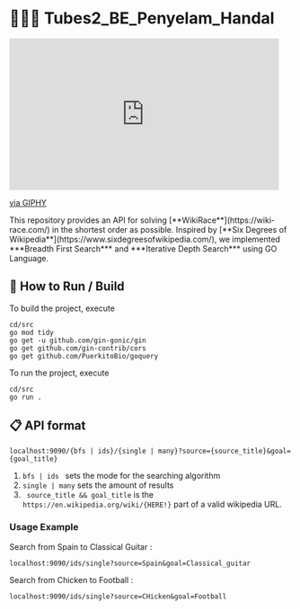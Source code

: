 # 🏊🏻‍♀️ Tubes2_BE_Penyelam_Handal
<iframe src="https://giphy.com/embed/l41lFw057lAJQMwg0" width="480" height="270" frameBorder="0" class="giphy-embed" allowFullScreen></iframe><p><a href="https://giphy.com/gifs/rickandmorty-rick-and-morty-210-l41lFw057lAJQMwg0">via GIPHY</a></p>
This repository provides an API for solving [**WikiRace**](https://wiki-race.com/) in the shortest order as possible. Inspired by [**Six Degrees of Wikipedia**](https://www.sixdegreesofwikipedia.com/), we implemented ***Breadth First Search*** and ***Iterative Depth Search*** using GO Language.

## 🔨 How to Run / Build
To build the project, execute
```
cd/src
go mod tidy
go get -u github.com/gin-gonic/gin
go get github.com/gin-contrib/cors
go get github.com/PuerkitoBio/goquery
```

To run the project, execute
```
cd/src
go run .
```

## 📋 API format
```
localhost:9090/{bfs | ids}/{single | many}?source={source_title}&goal={goal_title}
```
1. ```bfs | ids ``` sets the mode for the searching algorithm
2. ```single | many``` sets the amount of results
3. ``` source_title && goal_title``` is the ```https://en.wikipedia.org/wiki/{HERE!}``` part of a valid wikipedia URL.

### Usage Example
Search from Spain to Classical Guitar :
```
localhost:9090/ids/single?source=Spain&goal=Classical_guitar
```
Search from Chicken to Football : 
```
localhost:9090/ids/single?source=CHicken&goal=Football
```
